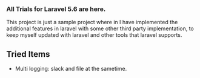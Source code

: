 ### All Trials for Laravel 5.6 are here.

This project is just a sample project where in I have implemented the additional features in laravel with some other 
third party implementation, to keep myself updated with laravel and other tools that laravel supports.

## Tried Items

- Multi logging: slack and file at the sametime.
